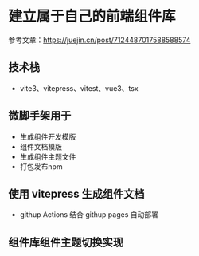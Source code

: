# 建立属于自己的前端组件库

参考文章：https://juejin.cn/post/7124487017588588574

## 技术栈

- vite3、vitepress、vitest、vue3、tsx

## 微脚手架用于

- 生成组件开发模版
- 组件文档模版
- 生成组件主题文件
- 打包发布npm

## 使用 vitepress 生成组件文档

- githup Actions 结合 githup pages 自动部署

## 组件库组件主题切换实现